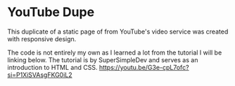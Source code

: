 # YouTube Dupe
This duplicate of a static page of from YouTube's video service was created with responsive design.

The code is not entirely my own as I learned a lot from the tutorial I will be linking below. The tutorial is by SuperSimpleDev and serves as an introduction to HTML and CSS.
https://youtu.be/G3e-cpL7ofc?si=P1XiSVAsgFKG0iL2

